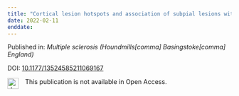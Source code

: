 ```yaml
---
title: "Cortical lesion hotspots and association of subpial lesions with disability in multiple sclerosis."
date: 2022-02-11
enddate:
---
```


Published in: *Multiple sclerosis (Houndmills[comma] Basingstoke[comma] England)*

DOI: [10.1177/13524585211069167](https://doi.org/10.1177/13524585211069167)

<img src="https://upload.wikimedia.org/wikipedia/commons/thumb/0/0e/Closed_Access_logo_transparent.svg/1200px-Closed_Access_logo_transparent.svg.png" alt="drawing" width="25" align="left"/> &nbsp;&nbsp;&nbsp;This publication is not available in Open Access.


